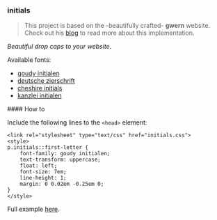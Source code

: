 ### initials

> This project is based on the -beautifully crafted- **gwern** website. Check out his [blog](https://www.gwern.net/About#implementation-details) to read more about this implementation. 

*Beautiful drop caps to your website*.

Available fonts:

* [goudy initialen](https://tug.org/FontCatalogue/goudyinitialen/)
* [deutsche zierschrift](https://www.dafont.com/deutsche-zierschrif.font)
* [cheshire initials](https://www.dafont.com/cheshire-initials.font)
* [kanzlei initialen](https://www.dafont.com/kanzlei.font)

#### How to

Include the following lines to the `<head>` element:

```
<link rel="stylesheet" type="text/css" href="initials.css">
<style>
p.initials::first-letter {
    font-family: goudy initialen;
    text-transform: uppercase;
    float: left;
    font-size: 7em;
    line-height: 1;
    margin: 0 0.02em -0.25em 0;
}
</style>
```

Full example [here](index.html).